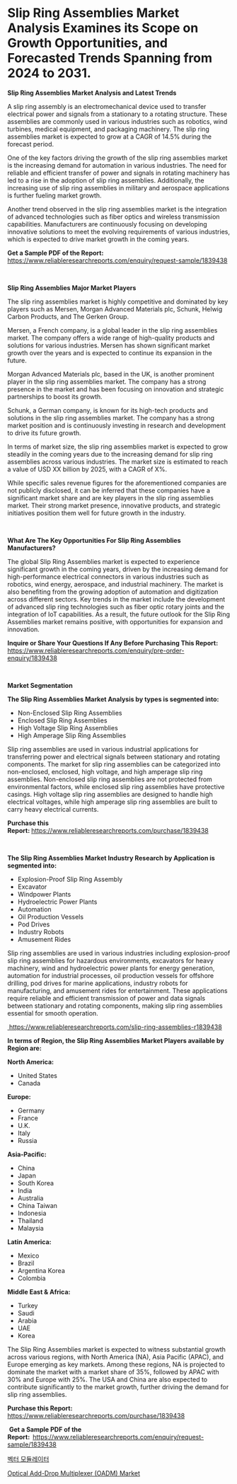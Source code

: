 <p><h1>Slip Ring Assemblies Market Analysis Examines its Scope on Growth Opportunities, and Forecasted Trends Spanning from 2024 to 2031.</h1></p><p><strong>Slip Ring Assemblies Market Analysis and Latest Trends</strong></p>
<p><p>A slip ring assembly is an electromechanical device used to transfer electrical power and signals from a stationary to a rotating structure. These assemblies are commonly used in various industries such as robotics, wind turbines, medical equipment, and packaging machinery. The slip ring assemblies market is expected to grow at a CAGR of 14.5% during the forecast period.</p><p>One of the key factors driving the growth of the slip ring assemblies market is the increasing demand for automation in various industries. The need for reliable and efficient transfer of power and signals in rotating machinery has led to a rise in the adoption of slip ring assemblies. Additionally, the increasing use of slip ring assemblies in military and aerospace applications is further fueling market growth.</p><p>Another trend observed in the slip ring assemblies market is the integration of advanced technologies such as fiber optics and wireless transmission capabilities. Manufacturers are continuously focusing on developing innovative solutions to meet the evolving requirements of various industries, which is expected to drive market growth in the coming years.</p></p>
<p><strong>Get a Sample PDF of the Report:&nbsp;</strong> <a href="https://www.reliableresearchreports.com/enquiry/request-sample/1839438">https://www.reliableresearchreports.com/enquiry/request-sample/1839438</a></p>
<p>&nbsp;</p>
<p><strong>Slip Ring Assemblies Major Market Players</strong></p>
<p><p>The slip ring assemblies market is highly competitive and dominated by key players such as Mersen, Morgan Advanced Materials plc, Schunk, Helwig Carbon Products, and The Gerken Group. </p><p>Mersen, a French company, is a global leader in the slip ring assemblies market. The company offers a wide range of high-quality products and solutions for various industries. Mersen has shown significant market growth over the years and is expected to continue its expansion in the future. </p><p>Morgan Advanced Materials plc, based in the UK, is another prominent player in the slip ring assemblies market. The company has a strong presence in the market and has been focusing on innovation and strategic partnerships to boost its growth. </p><p>Schunk, a German company, is known for its high-tech products and solutions in the slip ring assemblies market. The company has a strong market position and is continuously investing in research and development to drive its future growth. </p><p>In terms of market size, the slip ring assemblies market is expected to grow steadily in the coming years due to the increasing demand for slip ring assemblies across various industries. The market size is estimated to reach a value of USD XX billion by 2025, with a CAGR of X%.</p><p>While specific sales revenue figures for the aforementioned companies are not publicly disclosed, it can be inferred that these companies have a significant market share and are key players in the slip ring assemblies market. Their strong market presence, innovative products, and strategic initiatives position them well for future growth in the industry.</p></p>
<p>&nbsp;</p>
<p><strong>What Are The Key Opportunities For Slip Ring Assemblies Manufacturers?</strong></p>
<p><p>The global Slip Ring Assemblies market is expected to experience significant growth in the coming years, driven by the increasing demand for high-performance electrical connectors in various industries such as robotics, wind energy, aerospace, and industrial machinery. The market is also benefiting from the growing adoption of automation and digitization across different sectors. Key trends in the market include the development of advanced slip ring technologies such as fiber optic rotary joints and the integration of IoT capabilities. As a result, the future outlook for the Slip Ring Assemblies market remains positive, with opportunities for expansion and innovation.</p></p>
<p><strong>Inquire or Share Your Questions If Any Before Purchasing This Report:</strong> <a href="https://www.reliableresearchreports.com/enquiry/pre-order-enquiry/1839438">https://www.reliableresearchreports.com/enquiry/pre-order-enquiry/1839438</a></p>
<p>&nbsp;</p>
<p><strong>Market Segmentation</strong></p>
<p><strong>The Slip Ring Assemblies Market Analysis by types is segmented into:</strong></p>
<p><ul><li>Non-Enclosed Slip Ring Assemblies</li><li>Enclosed Slip Ring Assemblies</li><li>High Voltage Slip Ring Assemblies</li><li>High Amperage Slip Ring Assemblies</li></ul></p>
<p><p>Slip ring assemblies are used in various industrial applications for transferring power and electrical signals between stationary and rotating components. The market for slip ring assemblies can be categorized into non-enclosed, enclosed, high voltage, and high amperage slip ring assemblies. Non-enclosed slip ring assemblies are not protected from environmental factors, while enclosed slip ring assemblies have protective casings. High voltage slip ring assemblies are designed to handle high electrical voltages, while high amperage slip ring assemblies are built to carry heavy electrical currents.</p></p>
<p><strong>Purchase this Report:&nbsp;</strong><a href="https://www.reliableresearchreports.com/purchase/1839438">https://www.reliableresearchreports.com/purchase/1839438</a></p>
<p>&nbsp;</p>
<p><strong>The Slip Ring Assemblies Market Industry Research by Application is segmented into:</strong></p>
<p><ul><li>Explosion-Proof Slip Ring Assembly</li><li>Excavator</li><li>Windpower Plants</li><li>Hydroelectric Power Plants</li><li>Automation</li><li>Oil Production Vessels</li><li>Pod Drives</li><li>Industry Robots</li><li>Amusement Rides</li></ul></p>
<p><p>Slip ring assemblies are used in various industries including explosion-proof slip ring assemblies for hazardous environments, excavators for heavy machinery, wind and hydroelectric power plants for energy generation, automation for industrial processes, oil production vessels for offshore drilling, pod drives for marine applications, industry robots for manufacturing, and amusement rides for entertainment. These applications require reliable and efficient transmission of power and data signals between stationary and rotating components, making slip ring assemblies essential for smooth operation.</p></p>
<p><a href="https://www.reliableresearchreports.com/slip-ring-assemblies-r1839438">&nbsp;https://www.reliableresearchreports.com/slip-ring-assemblies-r1839438</a></p>
<p><strong>In terms of Region, the Slip Ring Assemblies Market Players available by Region are:</strong></p>
<p>
    <p> <strong> North America: </strong>
        <ul>
            <li>United States</li>
            <li>Canada</li>
        </ul>
        </p> 
    <p> <strong> Europe: </strong>
        <ul>
            <li>Germany</li>
            <li>France</li>
            <li>U.K.</li>
            <li>Italy</li>
            <li>Russia</li>
        </ul>
        </p> 
    <p> <strong> Asia-Pacific: </strong>
        <ul>
            <li>China</li>
            <li>Japan</li>
            <li>South Korea</li>
            <li>India</li>
            <li>Australia</li>
            <li>China Taiwan</li>
            <li>Indonesia</li>
            <li>Thailand</li>
            <li>Malaysia</li>
        </ul>
        </p> 
    <p> <strong> Latin America: </strong>
        <ul>
            <li>Mexico</li>
            <li>Brazil</li>
            <li>Argentina Korea</li>
            <li>Colombia</li>
        </ul>
        </p> 
    <p> <strong> Middle East & Africa: </strong>
        <ul>
            <li>Turkey</li>
            <li>Saudi</li>
            <li>Arabia</li>
            <li>UAE</li>
            <li>Korea</li>
        </ul>
    </p>
    </p>
<p><p>The Slip Ring Assemblies market is expected to witness substantial growth across various regions, with North America (NA), Asia Pacific (APAC), and Europe emerging as key markets. Among these regions, NA is projected to dominate the market with a market share of 35%, followed by APAC with 30% and Europe with 25%. The USA and China are also expected to contribute significantly to the market growth, further driving the demand for slip ring assemblies.</p></p>
<p><strong>Purchase this Report: </strong><a href="https://www.reliableresearchreports.com/purchase/1839438">https://www.reliableresearchreports.com/purchase/1839438</a></p>
<p>&nbsp;<strong>Get a Sample PDF of the Report:&nbsp;&nbsp;</strong><a href="https://www.reliableresearchreports.com/enquiry/request-sample/1839438">https://www.reliableresearchreports.com/enquiry/request-sample/1839438</a></p>
<p><strong></strong></p>
<p><p><a href="https://github.com/mduzzalmduzzal601/Market-Research-Report-List-2/blob/main/767913245580.md">벡터 모듈레이터</a></p><p><a href="https://github.com/adriannay56456/Market-Research-Report-List-1/blob/main/optical-add-drop-multiplexer-oadm-market.md">Optical Add-Drop Multiplexer (OADM) Market</a></p></p>